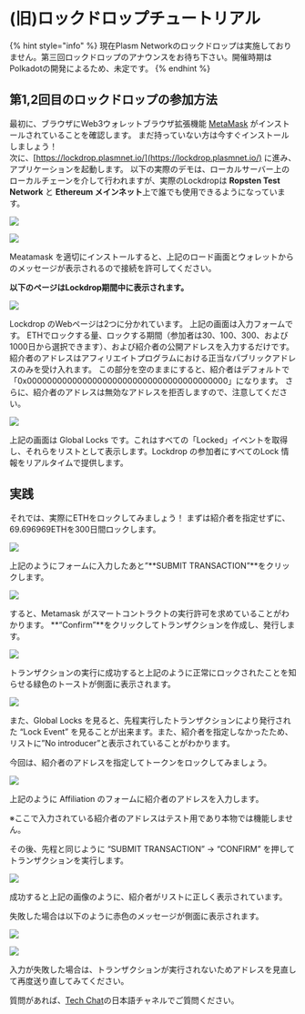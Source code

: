 # \(旧\)ロックドロップチュートリアル

{% hint style="info" %}
現在Plasm Networkのロックドロップは実施しておりません。第三回ロックドロップのアナウンスをお待ち下さい。開催時期はPolkadotの開発によるため、未定です。
{% endhint %}

## 第1,2回目のロックドロップの参加方法

最初に、ブラウザにWeb3ウォレットブラウザ拡張機能 [MetaMask](https://metamask.io/) がインストールされていることを確認します。 まだ持っていない方は今すぐインストールしましょう！  
次に、[https://lockdrop.plasmnet.io/](https://lockdrop.plasmnet.io/) に進み、アプリケーションを起動します。 以下の実際のデモは、ローカルサーバー上のローカルチェーンを介して行われますが、実際のLockdropは **Ropsten Test Network** と **Ethereum メインネット**上で誰でも使用できるようになっています。

![](../../.gitbook/assets/sukurnshotto-2020-05-30-172749png.png)

![](../../.gitbook/assets/sukurnshotto-2020-05-30-172755png.png)

Meatamask を適切にインストールすると、上記のロード画面とウォレットからのメッセージが表示されるので接続を許可してください。

**以下のページはLockdrop期間中に表示されます。**

![](../../.gitbook/assets/sukurnshotto-2020-05-30-173220png.png)

Lockdrop のWebページは2つに分かれています。 上記の画面は入力フォームです。 ETHでロックする量、ロックする期間（参加者は30、100、300、および1000日から選択できます）、および紹介者の公開アドレスを入力するだけです。 紹介者のアドレスはアフィリエイトプログラムにおける正当なパブリックアドレスのみを受け入れます。 この部分を空のままにすると、紹介者はデフォルトで「0x0000000000000000000000000000000000000000」になります。 さらに、紹介者のアドレスは無効なアドレスを拒否しますので、注意してください。

![](../../.gitbook/assets/sukurnshotto-2020-05-30-173442png.png)

上記の画面は Global Locks です。これはすべての「Locked」イベントを取得し、それらをリストとして表示します。Lockdrop の参加者にすべてのLock 情報をリアルタイムで提供します。

## 実践

それでは、実際にETHをロックしてみましょう！ まずは紹介者を指定せずに、69.696969ETHを300日間ロックします。

![](../../.gitbook/assets/sukurnshotto-2020-05-30-173728png.png)

上記のようにフォームに入力したあと”**SUBMIT TRANSACTION”**をクリックします。

![](../../.gitbook/assets/sukurnshotto-2020-05-30-173735png.png)

すると、Metamask がスマートコントラクトの実行許可を求めていることがわかります。 **“Confirm”**をクリックしてトランザクションを作成し、発行します。

![](../../.gitbook/assets/sukurnshotto-2020-05-30-173850png.png)

トランザクションの実行に成功すると上記のように正常にロックされたことを知らせる緑色のトーストが側面に表示されます。

![](../../.gitbook/assets/sukurnshotto-2020-05-30-173921png.png)

また、Global Locks を見ると、先程実行したトランザクションにより発行された “Lock Event” を見ることが出来ます。また、紹介者を指定しなかったため、リストに”No introducer”と表示されていることがわかります。

今回は、紹介者のアドレスを指定してトークンをロックしてみましょう。

![](../../.gitbook/assets/sukurnshotto-2020-05-30-174354png.png)

上記のように Affiliation のフォームに紹介者のアドレスを入力します。

※ここで入力されている紹介者のアドレスはテスト用であり本物では機能しません。

その後、先程と同じように “SUBMIT TRANSACTION” -&gt; “CONFIRM” を押してトランザクションを実行します。

![](../../.gitbook/assets/sukurnshotto-2020-05-30-174433png.png)

成功すると上記の画像のように、紹介者がリストに正しく表示されています。

失敗した場合は以下のように赤色のメッセージが側面に表示されます。

![](../../.gitbook/assets/sukurnshotto-2020-05-30-174525png.png)

![](../../.gitbook/assets/sukurnshotto-2020-05-30-174552png.png)

入力が失敗した場合は、トランザクションが実行されないためアドレスを見直して再度送り直してみてください。

質問があれば、[Tech Chat](https://discord.gg/Cyjnrxv)の日本語チャネルでご質問ください。

